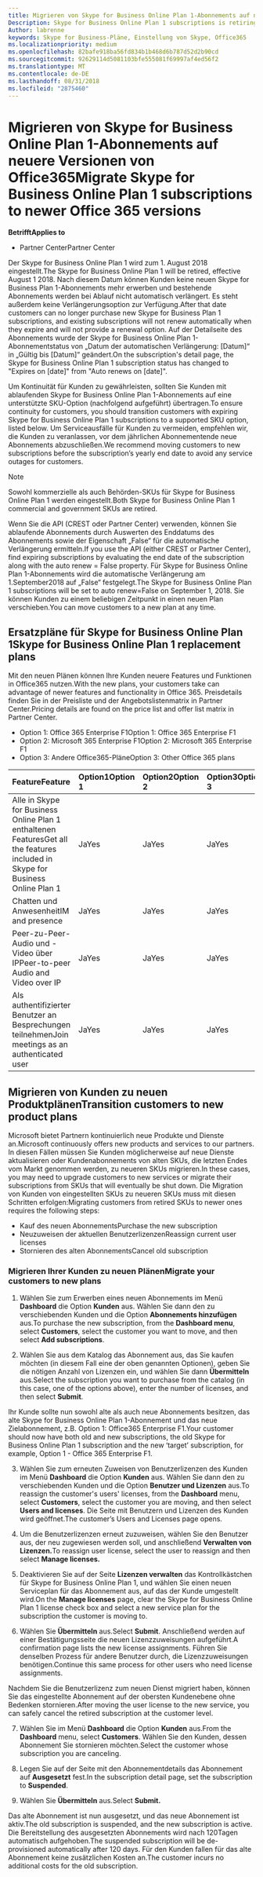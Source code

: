 ```yaml
---
title: Migrieren von Skype for Business Online Plan 1-Abonnements auf neuere Versionen von Office365 | Partner Center
Description: Skype for Business Online Plan 1 subscriptions is retiring.
Author: labrenne
keywords: Skype for Business-Pläne, Einstellung von Skype, Office365
ms.localizationpriority: medium
ms.openlocfilehash: 82bafe918ba56fd834b1b468d6b787d52d2b90cd
ms.sourcegitcommit: 92629114d5081103bfe555081f69997af4ed56f2
ms.translationtype: MT
ms.contentlocale: de-DE
ms.lasthandoff: 08/31/2018
ms.locfileid: "2875460"
---
```

# <a name="migrate-skype-for-business-online-plan-1-subscriptions-to-newer-office-365-versions"></a><span data-ttu-id="28c5f-103">Migrieren von Skype for Business Online Plan 1-Abonnements auf neuere Versionen von Office365</span><span class="sxs-lookup"><span data-stu-id="28c5f-103">Migrate Skype for Business Online Plan 1 subscriptions to newer Office 365 versions</span></span>

**<span data-ttu-id="28c5f-104">Betrifft</span><span class="sxs-lookup"><span data-stu-id="28c5f-104">Applies to</span></span>**

- <span data-ttu-id="28c5f-105">Partner Center</span><span class="sxs-lookup"><span data-stu-id="28c5f-105">Partner Center</span></span>

<span data-ttu-id="28c5f-106">Der Skype for Business Online Plan 1 wird zum 1. August 2018 eingestellt.</span><span class="sxs-lookup"><span data-stu-id="28c5f-106">The Skype for Business Online Plan 1 will be retired, effective August 1 2018.</span></span> <span data-ttu-id="28c5f-107">Nach diesem Datum können Kunden keine neuen Skype for Business Plan 1-Abonnements mehr erwerben und bestehende Abonnements werden bei Ablauf nicht automatisch verlängert. Es steht außerdem keine Verlängerungsoption zur Verfügung.</span><span class="sxs-lookup"><span data-stu-id="28c5f-107">After that date customers can no longer purchase new Skype for Business Plan 1 subscriptions, and existing subscriptions will not renew automatically when they expire and will not provide a renewal option.</span></span> <span data-ttu-id="28c5f-108">Auf der Detailseite des Abonnements wurde der Skype for Business Online Plan 1-Abonnementstatus von „Datum der automatischen Verlängerung: [Datum]“ in „Gültig bis [Datum]“ geändert.</span><span class="sxs-lookup"><span data-stu-id="28c5f-108">On the subscription's detail page, the Skype for Business Online Plan 1 subscription status has changed to "Expires on [date]" from "Auto renews on [date]".</span></span>  

<span data-ttu-id="28c5f-109">Um Kontinuität für Kunden zu gewährleisten, sollten Sie Kunden mit ablaufenden Skype for Business Online Plan 1-Abonnements auf eine unterstützte SKU-Option (nachfolgend aufgeführt) übertragen.</span><span class="sxs-lookup"><span data-stu-id="28c5f-109">To ensure continuity for customers, you should transition customers with expiring Skype for Business Online Plan 1 subscriptions to a supported SKU option, listed below.</span></span> <span data-ttu-id="28c5f-110">Um Serviceausfälle für Kunden zu vermeiden, empfehlen wir, die Kunden zu veranlassen, vor dem jährlichen Abonnementende neue Abonnements abzuschließen.</span><span class="sxs-lookup"><span data-stu-id="28c5f-110">We recommend moving customers to new subscriptions before the subscription’s yearly end date to avoid any service outages for customers.</span></span> 

>[!NOTE]
><span data-ttu-id="28c5f-111">Sowohl kommerzielle als auch Behörden-SKUs für Skype for Business Online Plan 1 werden eingestellt.</span><span class="sxs-lookup"><span data-stu-id="28c5f-111">Both Skype for Business Online Plan 1 commercial and government SKUs are retired.</span></span>

<span data-ttu-id="28c5f-112">Wenn Sie die API (CREST oder Partner Center) verwenden, können Sie ablaufende Abonnements durch Auswerten des Enddatums des Abonnements sowie der Eigenschaft „False“ für die automatische Verlängerung ermitteln.</span><span class="sxs-lookup"><span data-stu-id="28c5f-112">If you use the API (either CREST or Partner Center), find expiring subscriptions by evaluating the end date of the subscription along with the auto renew = False property.</span></span> <span data-ttu-id="28c5f-113">Für Skype for Business Online Plan 1-Abonnements wird die automatische Verlängerung am 1.September2018 auf „False“ festgelegt.</span><span class="sxs-lookup"><span data-stu-id="28c5f-113">The Skype for Business Online Plan 1 subscriptions will be set to auto renew=False on September 1, 2018.</span></span> <span data-ttu-id="28c5f-114">Sie können Kunden zu einem beliebigen Zeitpunkt in einen neuen Plan verschieben.</span><span class="sxs-lookup"><span data-stu-id="28c5f-114">You can move customers to a new plan at any time.</span></span> 

## <a name="skype-for-business-online-plan-1-replacement-plans"></a><span data-ttu-id="28c5f-115">Ersatzpläne für Skype for Business Online Plan 1</span><span class="sxs-lookup"><span data-stu-id="28c5f-115">Skype for Business Online Plan 1 replacement plans</span></span>

<span data-ttu-id="28c5f-116">Mit den neuen Plänen können Ihre Kunden neuere Features und Funktionen in Office365 nutzen.</span><span class="sxs-lookup"><span data-stu-id="28c5f-116">With the new plans, your customers take can advantage of newer features and functionality in Office 365.</span></span> <span data-ttu-id="28c5f-117">Preisdetails finden Sie in der Preisliste und der Angebotslistenmatrix in Partner Center.</span><span class="sxs-lookup"><span data-stu-id="28c5f-117">Pricing details are found on the price list and offer list matrix in Partner Center.</span></span> 

- <span data-ttu-id="28c5f-118">Option 1: Office 365 Enterprise F1</span><span class="sxs-lookup"><span data-stu-id="28c5f-118">Option 1: Office 365 Enterprise F1</span></span>
- <span data-ttu-id="28c5f-119">Option 2: Microsoft 365 Enterprise F1</span><span class="sxs-lookup"><span data-stu-id="28c5f-119">Option 2: Microsoft 365 Enterprise F1</span></span>
- <span data-ttu-id="28c5f-120">Option 3: Andere Office365-Pläne</span><span class="sxs-lookup"><span data-stu-id="28c5f-120">Option 3: Other Office 365 plans</span></span>

|**<span data-ttu-id="28c5f-121">Feature</span><span class="sxs-lookup"><span data-stu-id="28c5f-121">Feature</span></span>**    |**<span data-ttu-id="28c5f-122">Option1</span><span class="sxs-lookup"><span data-stu-id="28c5f-122">Option 1</span></span>**   |**<span data-ttu-id="28c5f-123">Option2</span><span class="sxs-lookup"><span data-stu-id="28c5f-123">Option 2</span></span>**   |**<span data-ttu-id="28c5f-124">Option3</span><span class="sxs-lookup"><span data-stu-id="28c5f-124">Option 3</span></span>**   |
|:-----------------|:-----------------|:-------------|:------------|
|<span data-ttu-id="28c5f-125">Alle in Skype for Business Online Plan 1 enthaltenen Features</span><span class="sxs-lookup"><span data-stu-id="28c5f-125">Get all the features included in Skype for Business Online Plan 1</span></span>|<span data-ttu-id="28c5f-126">Ja</span><span class="sxs-lookup"><span data-stu-id="28c5f-126">Yes</span></span>   |<span data-ttu-id="28c5f-127">Ja</span><span class="sxs-lookup"><span data-stu-id="28c5f-127">Yes</span></span>   |<span data-ttu-id="28c5f-128">Ja</span><span class="sxs-lookup"><span data-stu-id="28c5f-128">Yes</span></span>   |
|<span data-ttu-id="28c5f-129">Chatten und Anwesenheit</span><span class="sxs-lookup"><span data-stu-id="28c5f-129">IM and presence</span></span> |<span data-ttu-id="28c5f-130">Ja</span><span class="sxs-lookup"><span data-stu-id="28c5f-130">Yes</span></span>   |<span data-ttu-id="28c5f-131">Ja</span><span class="sxs-lookup"><span data-stu-id="28c5f-131">Yes</span></span>   |<span data-ttu-id="28c5f-132">Ja</span><span class="sxs-lookup"><span data-stu-id="28c5f-132">Yes</span></span>   |
|<span data-ttu-id="28c5f-133">Peer-zu-Peer-Audio und -Video über IP</span><span class="sxs-lookup"><span data-stu-id="28c5f-133">Peer-to-peer Audio and Video over IP</span></span>|<span data-ttu-id="28c5f-134">Ja</span><span class="sxs-lookup"><span data-stu-id="28c5f-134">Yes</span></span>   |<span data-ttu-id="28c5f-135">Ja</span><span class="sxs-lookup"><span data-stu-id="28c5f-135">Yes</span></span>   |<span data-ttu-id="28c5f-136">Ja</span><span class="sxs-lookup"><span data-stu-id="28c5f-136">Yes</span></span>   
|<span data-ttu-id="28c5f-137">Als authentifizierter Benutzer an Besprechungen teilnehmen</span><span class="sxs-lookup"><span data-stu-id="28c5f-137">Join meetings as an authenticated user</span></span>| <span data-ttu-id="28c5f-138">Ja</span><span class="sxs-lookup"><span data-stu-id="28c5f-138">Yes</span></span>   |<span data-ttu-id="28c5f-139">Ja</span><span class="sxs-lookup"><span data-stu-id="28c5f-139">Yes</span></span>   |<span data-ttu-id="28c5f-140">Ja</span><span class="sxs-lookup"><span data-stu-id="28c5f-140">Yes</span></span>   |

## <a name="transition-customers-to-new-product-plans"></a><span data-ttu-id="28c5f-141">Migrieren von Kunden zu neuen Produktplänen</span><span class="sxs-lookup"><span data-stu-id="28c5f-141">Transition customers to new product plans</span></span>

<span data-ttu-id="28c5f-142">Microsoft bietet Partnern kontinuierlich neue Produkte und Dienste an.</span><span class="sxs-lookup"><span data-stu-id="28c5f-142">Microsoft continuously offers new products and services to our partners.</span></span> <span data-ttu-id="28c5f-143">In diesen Fällen müssen Sie Kunden möglicherweise auf neue Dienste aktualisieren oder Kundenabonnements von alten SKUs, die letzten Endes vom Markt genommen werden, zu neueren SKUs migrieren.</span><span class="sxs-lookup"><span data-stu-id="28c5f-143">In these cases, you may need to upgrade customers to new services or migrate their subscriptions from SKUs that will eventually be shut down.</span></span> <span data-ttu-id="28c5f-144">Die Migration von Kunden von eingestellten SKUs zu neueren SKUs muss mit diesen Schritten erfolgen:</span><span class="sxs-lookup"><span data-stu-id="28c5f-144">Migrating customers from retired SKUs to newer ones requires the following steps:</span></span>

- <span data-ttu-id="28c5f-145">Kauf des neuen Abonnements</span><span class="sxs-lookup"><span data-stu-id="28c5f-145">Purchase the new subscription</span></span>
- <span data-ttu-id="28c5f-146">Neuzuweisen der aktuellen Benutzerlizenzen</span><span class="sxs-lookup"><span data-stu-id="28c5f-146">Reassign current user licenses</span></span>
- <span data-ttu-id="28c5f-147">Stornieren des alten Abonnements</span><span class="sxs-lookup"><span data-stu-id="28c5f-147">Cancel old subscription</span></span>

### <a name="migrate-your-customers-to-new-plans"></a><span data-ttu-id="28c5f-148">Migrieren Ihrer Kunden zu neuen Plänen</span><span class="sxs-lookup"><span data-stu-id="28c5f-148">Migrate your customers to new plans</span></span>

1. <span data-ttu-id="28c5f-149">Wählen Sie zum Erwerben eines neuen Abonnements im Menü **Dashboard** die Option **Kunden** aus. Wählen Sie dann den zu verschiebenden Kunden und die Option **Abonnements hinzufügen** aus.</span><span class="sxs-lookup"><span data-stu-id="28c5f-149">To purchase the new subscription, from the **Dashboard menu**, select **Customers**, select the customer you want to move, and then select **Add subscriptions**.</span></span>

2. <span data-ttu-id="28c5f-150">Wählen Sie aus dem Katalog das Abonnement aus, das Sie kaufen möchten (in diesem Fall eine der oben genannten Optionen), geben Sie die nötigen Anzahl von Lizenzen ein, und wählen Sie dann **Übermitteln** aus.</span><span class="sxs-lookup"><span data-stu-id="28c5f-150">Select the subscription you want to purchase from the catalog (in this case, one of the options above), enter the number of licenses, and then select **Submit**.</span></span> 

<span data-ttu-id="28c5f-151">Ihr Kunde sollte nun sowohl alte als auch neue Abonnements besitzen, das alte Skype for Business Online Plan 1-Abonnement und das neue Zielabonnement, z.B. Option 1: Office365 Enterprise F1.</span><span class="sxs-lookup"><span data-stu-id="28c5f-151">Your customer should now have both old and new subscriptions, the old Skype for Business Online Plan 1  subscription and the new ‘target’ subscription, for example, Option 1 - Office 365 Enterprise F1.</span></span>

3. <span data-ttu-id="28c5f-152">Wählen Sie zum erneuten Zuweisen von Benutzerlizenzen des Kunden im Menü **Dashboard** die Option **Kunden** aus. Wählen Sie dann den zu verschiebenden Kunden und die Option **Benutzer und Lizenzen** aus.</span><span class="sxs-lookup"><span data-stu-id="28c5f-152">To reassign the customer's users' licenses, from the **Dashboard** menu, select **Customers**, select the customer you are moving, and then select **Users and licenses**.</span></span> <span data-ttu-id="28c5f-153">Die Seite mit Benutzern und Lizenzen des Kunden wird geöffnet.</span><span class="sxs-lookup"><span data-stu-id="28c5f-153">The customer’s Users and Licenses page opens.</span></span>

4. <span data-ttu-id="28c5f-154">Um die Benutzerlizenzen erneut zuzuweisen, wählen Sie den Benutzer aus, der neu zugewiesen werden soll, und anschließend **Verwalten von Lizenzen.**</span><span class="sxs-lookup"><span data-stu-id="28c5f-154">To reassign user license, select the user to reassign and then select **Manage licenses.**</span></span>

5. <span data-ttu-id="28c5f-155">Deaktivieren Sie auf der Seite **Lizenzen verwalten** das Kontrollkästchen für Skype for Business Online Plan 1, und wählen Sie einen neuen Serviceplan für das Abonnement aus, auf das der Kunde umgestellt wird.</span><span class="sxs-lookup"><span data-stu-id="28c5f-155">On the **Manage licenses** page, clear the Skype for Business Online Plan 1 license check box and select a new service plan for the subscription the customer is moving to.</span></span>

6. <span data-ttu-id="28c5f-156">Wählen Sie **Übermitteln** aus.</span><span class="sxs-lookup"><span data-stu-id="28c5f-156">Select **Submit**.</span></span> <span data-ttu-id="28c5f-157">Anschließend werden auf einer Bestätigungsseite die neuen Lizenzzuweisungen aufgeführt.</span><span class="sxs-lookup"><span data-stu-id="28c5f-157">A confirmation page lists the new license assignments.</span></span> <span data-ttu-id="28c5f-158">Führen Sie denselben Prozess für andere Benutzer durch, die Lizenzzuweisungen benötigen.</span><span class="sxs-lookup"><span data-stu-id="28c5f-158">Continue this same process for other users who need license assignments.</span></span>

<span data-ttu-id="28c5f-159">Nachdem Sie die Benutzerlizenz zum neuen Dienst migriert haben, können Sie das eingestellte Abonnement auf der obersten Kundenebene ohne Bedenken stornieren.</span><span class="sxs-lookup"><span data-stu-id="28c5f-159">After moving the user license to the new service, you can safely cancel the retired subscription at the customer level.</span></span>

7. <span data-ttu-id="28c5f-160">Wählen Sie im Menü **Dashboard** die Option **Kunden** aus.</span><span class="sxs-lookup"><span data-stu-id="28c5f-160">From the **Dashboard** menu, select **Customers**.</span></span> <span data-ttu-id="28c5f-161">Wählen Sie den Kunden, dessen Abonnement Sie stornieren möchten.</span><span class="sxs-lookup"><span data-stu-id="28c5f-161">Select the customer whose subscription you are canceling.</span></span>

8. <span data-ttu-id="28c5f-162">Legen Sie auf der Seite mit den Abonnementdetails das Abonnement auf **Ausgesetzt** fest.</span><span class="sxs-lookup"><span data-stu-id="28c5f-162">In the subscription detail page, set the subscription to **Suspended**.</span></span>

9. <span data-ttu-id="28c5f-163">Wählen Sie **Übermitteln** aus.</span><span class="sxs-lookup"><span data-stu-id="28c5f-163">Select **Submit.**</span></span>

<span data-ttu-id="28c5f-164">Das alte Abonnement ist nun ausgesetzt, und das neue Abonnement ist aktiv.</span><span class="sxs-lookup"><span data-stu-id="28c5f-164">The old subscription is suspended, and the new subscription is active.</span></span> <span data-ttu-id="28c5f-165">Die Bereitstellung des ausgesetzten Abonnements wird nach 120Tagen automatisch aufgehoben.</span><span class="sxs-lookup"><span data-stu-id="28c5f-165">The suspended subscription will be de-provisioned automatically after 120 days.</span></span> <span data-ttu-id="28c5f-166">Für den Kunden fallen für das alte Abonnement keine zusätzlichen Kosten an.</span><span class="sxs-lookup"><span data-stu-id="28c5f-166">The customer incurs no additional costs for the old subscription.</span></span>

